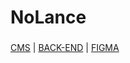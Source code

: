 # NoLance

###


[CMS](https://github.com/c4rl0sfilho/NoLanceCMS)      |      [BACK-END](https://github.com/4Mariza/nolance-backend) |      [FIGMA](https://www.figma.com/design/bRiGAHXAXxF2adsjySqJo7/Projeto-Leil%C3%A3o-Expresso?node-id=0-1&t=LJUTpJEE04CnTrvA-0)
